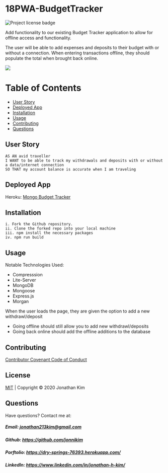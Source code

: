 # 18PWA-BudgetTracker
![Project license badge](https://img.shields.io/badge/license-MIT-brightgreen)


Add functionality to our existing Budget Tracker application to allow for offline access and functionality.

The user will be able to add expenses and deposits to their budget with or without a connection. When entering transactions offline, they should populate the total when brought back online.

<img src="/public/assets/images/budgettracker.gif?raw=true">


# Table of Contents
  * [User Story](#User-Story)
  * [Deployed App](#Deployed-App)
  * [Installation](#Installation)
  * [Usage](#Usage)
  * [Contributing](#Contributing)
  * [Questions](#Questions)

## User Story
```
AS AN avid traveller
I WANT to be able to track my withdrawals and deposits with or without a data/internet connection
SO THAT my account balance is accurate when I am traveling
```
## Deployed App
Heroku: [Mongo Budget Tracker](https://intense-sierra-40851.herokuapp.com/)

## Installation
```
i. Fork the Github repository.
ii. Clone the forked repo into your local machine
iii. npm install the necessary packages
iv. npm run build
```

## Usage

Notable Technologies Used:
- Compresssion
- Lite-Server
- MongoDB 
- Mongoose 
- Express.js 
- Morgan

When the user loads the page, they are given the option to add a new withdrawl/deposit
* Going offline should still allow you to add new withdrawl/deposits
* Going back online should add the offline additions to the database


## Contributing
[Contributor Covenant Code of Conduct](https://www.contributor-covenant.org/version/2/0/code_of_conduct/code_of_conduct.md)

## License 
[MIT](https://github.com/jonnikim/18PWA-BudgetTracker/blob/master/LICENSE) | Copyright © 2020 Jonathan Kim

## Questions  
Have questions? Contact me at:
##### Email: jonathan213kim@gmail.com
##### Github: https://github.com/jonnikim
##### Porftolio: https://dry-springs-76393.herokuapp.com/
##### LinkedIn: https://www.linkedin.com/in/jonathan-h-kim/
